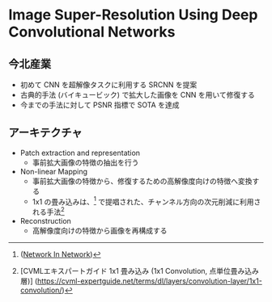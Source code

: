 # Image Super-Resolution Using Deep Convolutional Networks

## 今北産業

* 初めて CNN を超解像タスクに利用する SRCNN を提案
* 古典的手法 (バイキュービック) で拡大した画像を CNN を用いて修復する
* 今までの手法に対して PSNR 指標で SOTA を達成

## アーキテクチャ

* Patch extraction and representation
  * 事前拡大画像の特徴の抽出を行う
* Non-linear Mapping
  * 事前拡大画像の特徴から、修復するための高解像度向けの特徴へ変換する
  * 1x1 の畳み込みは、[^NIN] で提唱された、チャンネル方向の次元削減に利用される手法[^1x1]
* Reconstruction
  * 高解像度向けの特徴から画像を再構成する

[^NIN]: ([Network In Network](https://arxiv.org/abs/1312.4400))
[^1x1]: [CVMLエキスパートガイド 1x1 畳み込み (1x1 Convolution, 点単位畳み込み層)] (https://cvml-expertguide.net/terms/dl/layers/convolution-layer/1x1-convolution/)

